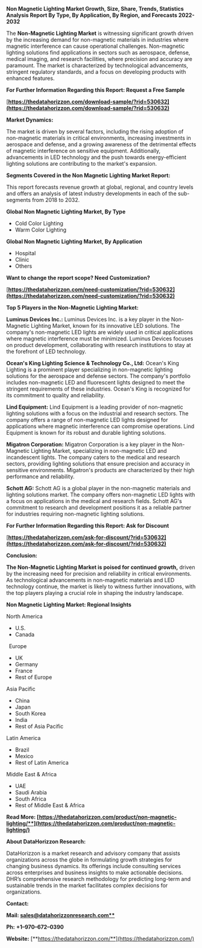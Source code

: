 ﻿**Non Magnetic Lighting Market Growth, Size, Share, Trends, Statistics Analysis Report By Type, By Application, By Region, and Forecasts 2022-2032**

The **Non-Magnetic Lighting Market** is witnessing significant growth driven by the increasing demand for non-magnetic materials in industries where magnetic interference can cause operational challenges. Non-magnetic lighting solutions find applications in sectors such as aerospace, defense, medical imaging, and research facilities, where precision and accuracy are paramount. The market is characterized by technological advancements, stringent regulatory standards, and a focus on developing products with enhanced features. 

**For Further Information Regarding this Report: Request a Free Sample**	

[**https://thedatahorizzon.com/download-sample/?rid=530632](https://thedatahorizzon.com/download-sample/?rid=530632)** 

**Market Dynamics:**

The market is driven by several factors, including the rising adoption of non-magnetic materials in critical environments, increasing investments in aerospace and defense, and a growing awareness of the detrimental effects of magnetic interference on sensitive equipment. Additionally, advancements in LED technology and the push towards energy-efficient lighting solutions are contributing to the market's expansion.

**Segments Covered in the Non Magnetic Lighting Market Report:**

This report forecasts revenue growth at global, regional, and country levels and offers an analysis of latest industry developments in each of the sub-segments from 2018 to 2032.

**Global Non Magnetic Lighting Market, By Type**

- Cold Color Lighting
- Warm Color Lighting

**Global Non Magnetic Lighting Market, By Application**

- Hospital
- Clinic
- Others 


**Want to change the report scope? Need Customization?**

[**https://thedatahorizzon.com/need-customization/?rid=530632](https://thedatahorizzon.com/need-customization/?rid=530632)** 

**Top 5 Players in the Non-Magnetic Lighting Market:**

**Luminus Devices Inc.:** Luminus Devices Inc. is a key player in the Non-Magnetic Lighting Market, known for its innovative LED solutions. The company's non-magnetic LED lights are widely used in critical applications where magnetic interference must be minimized. Luminus Devices focuses on product development, collaborating with research institutions to stay at the forefront of LED technology.

**Ocean's King Lighting Science & Technology Co., Ltd:** Ocean's King Lighting is a prominent player specializing in non-magnetic lighting solutions for the aerospace and defense sectors. The company's portfolio includes non-magnetic LED and fluorescent lights designed to meet the stringent requirements of these industries. Ocean's King is recognized for its commitment to quality and reliability.

**Lind Equipment:** Lind Equipment is a leading provider of non-magnetic lighting solutions with a focus on the industrial and research sectors. The company offers a range of non-magnetic LED lights designed for applications where magnetic interference can compromise operations. Lind Equipment is known for its robust and durable lighting solutions.

**Migatron Corporation:** Migatron Corporation is a key player in the Non-Magnetic Lighting Market, specializing in non-magnetic LED and incandescent lights. The company caters to the medical and research sectors, providing lighting solutions that ensure precision and accuracy in sensitive environments. Migatron's products are characterized by their high performance and reliability.

**Schott AG:** Schott AG is a global player in the non-magnetic materials and lighting solutions market. The company offers non-magnetic LED lights with a focus on applications in the medical and research fields. Schott AG's commitment to research and development positions it as a reliable partner for industries requiring non-magnetic lighting solutions. 

**For Further Information Regarding this Report: Ask for Discount**	

[**https://thedatahorizzon.com/ask-for-discount/?rid=530632](https://thedatahorizzon.com/ask-for-discount/?rid=530632)** 

**Conclusion:**

**The Non-Magnetic Lighting Market is poised for continued growth,** driven by the increasing need for precision and reliability in critical environments. As technological advancements in non-magnetic materials and LED technology continue, the market is likely to witness further innovations, with the top players playing a crucial role in shaping the industry landscape.

**Non Magnetic Lighting Market: Regional Insights**

North America

- U.S.
- Canada

` `Europe

- UK
- Germany
- France
- Rest of Europe

Asia Pacific

- China
- Japan
- South Korea
- India
- Rest of Asia Pacific

Latin America

- Brazil
- Mexico
- Rest of Latin America

Middle East & Africa

- UAE
- Saudi Arabia
- South Africa
- Rest of Middle East & Africa

**Read More: [https://thedatahorizzon.com/product/non-magnetic-lighting/**](https://thedatahorizzon.com/product/non-magnetic-lighting/)** 

**About DataHorizzon Research:**

DataHorizzon is a market research and advisory company that assists organizations across the globe in formulating growth strategies for changing business dynamics. Its offerings include consulting services across enterprises and business insights to make actionable decisions. DHR’s comprehensive research methodology for predicting long-term and sustainable trends in the market facilitates complex decisions for organizations.

**Contact:**

**Mail: [sales@datahorizzonresearch.com**](mailto:sales@datahorizzonresearch.com)**

**Ph:** **+1–970–672–0390**

**Website:** [**https://thedatahorizzon.com/**](https://thedatahorizzon.com/)

